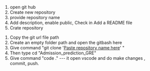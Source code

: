 <!-- Steps to create the git reposotory  -->
1. open git hub
2. Create new repository
3. provide repository name
4. Add description, enable public, Check in Add a README file
5. Crate repository

<!-- Steps to clone the repository to local machine to make the changes in local push to git again -->
1. Copy the git url file path
2. Create an empty folder path and open the gitbash here
3. Give command "git clone '[Paste repository name here](https://github.com/balarajuBalajiVarma/Admission_prediction_GRE.git)' "
4. Then type cd "Admission_prediction_GRE"
5. Give command "code ."  --- it open vscode and do make changes , commit, push.

